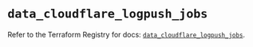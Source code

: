 # `data_cloudflare_logpush_jobs`

Refer to the Terraform Registry for docs: [`data_cloudflare_logpush_jobs`](https://registry.terraform.io/providers/cloudflare/cloudflare/5.10.0/docs/data-sources/logpush_jobs).
